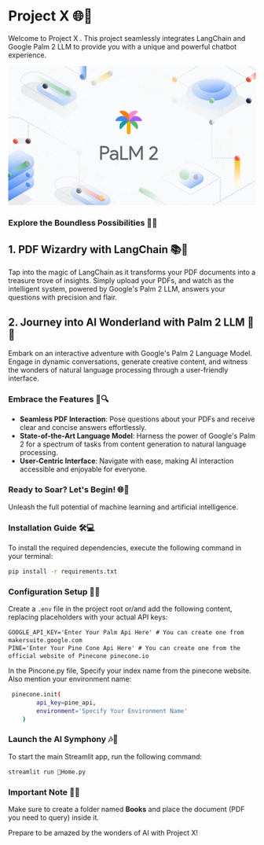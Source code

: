 # Project X 🌐🤖

Welcome to Project X . This project seamlessly integrates LangChain and Google Palm 2 LLM to provide you with a unique and powerful chatbot experience.

![Palm Logo](./palm_logo.jpg)


### Explore the Boundless Possibilities 🚀🌴

## 1. PDF Wizardry with LangChain 📚🔗
Tap into the magic of LangChain as it transforms your PDF documents into a treasure trove of insights. Simply upload your PDFs, and watch as the intelligent system, powered by Google's Palm 2 LLM, answers your questions with precision and flair.

## 2. Journey into AI Wonderland with Palm 2 LLM 🌟🤖
Embark on an interactive adventure with Google's Palm 2 Language Model. Engage in dynamic conversations, generate creative content, and witness the wonders of natural language processing through a user-friendly interface.


### Embrace the Features 🌈🔍
- **Seamless PDF Interaction**: Pose questions about your PDFs and receive clear and concise answers effortlessly.
- **State-of-the-Art Language Model**: Harness the power of Google's Palm 2 for a spectrum of tasks from content generation to natural language processing.
- **User-Centric Interface**: Navigate with ease, making AI interaction accessible and enjoyable for everyone.

### Ready to Soar? Let's Begin! 🌐🚀
Unleash the full potential of machine learning and artificial intelligence.  


### Installation Guide 🛠️💻
To install the required dependencies, execute the following command in your terminal:

```bash
pip install -r requirements.txt
```


### Configuration Setup 🔐📝
Create a `.env` file in the project root or/and add the following content, replacing placeholders with your actual API keys:

```env
GOOGLE_API_KEY='Enter Your Palm Api Here' # You can create one from makersuite.google.com
PINE='Enter Your Pine Cone Api Here' # You can create one from the official website of Pinecone pinecone.io
```


In the Pincone.py file, Specify your index name from the pinecone website. Also mention your environment name:

```bash
 pinecone.init(
        api_key=pine_api,
        environment='Specify Your Environment Name'
    )
```


### Launch the AI Symphony 🎶🚀
To start the main Streamlit app, run the following command:

```bash
streamlit run 🏦Home.py
```


### Important Note 📌📘
Make sure to create a folder named **Books** and place the document (PDF you need to query) inside it.

Prepare to be amazed by the wonders of AI with Project X!
